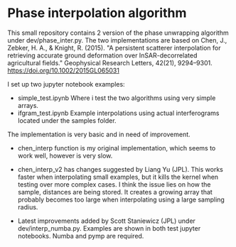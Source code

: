 # Phase interpolation algorithm
This small repository contains 2 version of the phase unwrapping algorithm under dev/phase_inter.py. 
The two implementations are based on Chen, J., Zebker, H. A., & Knight, R. (2015). 
"A persistent scatterer interpolation for retrieving accurate ground deformation over InSAR-decorrelated agricultural fields." 
Geophysical Research Letters, 42(21), 9294–9301. https://doi.org/10.1002/2015GL065031


I set up two jupyter notebook examples: 
- simple_test.ipynb 
  Where i test the two algorithms using very simple arrays.
- ifgram_test.ipynb
  Example interpolations using actual interferograms located under the samples folder. 
  
The implementation is very basic and in need of improvement. 

- chen_interp function is my original implementation, which seems to work well, however is very slow. 
- chen_interp_v2 has changes suggested by Liang Yu (JPL). This works faster when interpolating small examples,
  but it kills the kernel when testing over more complex cases. I think the issue lies on how the sample,
  distances are being stored. It creates a growing array that probably becomes too large when interpolating 
  using a large sampling radius.

- Latest improvements added by Scott Staniewicz (JPL) under dev/interp_numba.py.
  Examples are shown in both test jupyter notebooks.
  Numba and pymp are required.
